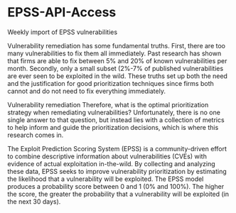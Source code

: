 # EPSS-API-Access

Weekly import of EPSS vulnerabilities


Vulnerability remediation has some fundamental truths. First, there are too many vulnerabilities to fix them all immediately. Past research has shown that firms are able to fix between 5% and 20% of known vulnerabilities per month. Secondly, only a small subset (2%-7% of published vulnerabilities
are ever seen to be exploited in the wild. These truths set up both the need and the justification for good prioritization techniques since firms both cannot and do not need to fix everything immediately.

Vulnerability remediation
Therefore, what is the optimal prioritization strategy when remediating vulnerabilities? Unfortunately, there is no one single answer to that question, but instead lies with a collection of metrics to help inform and guide the prioritization decisions, which is where this research comes in.

The Exploit Prediction Scoring System (EPSS) is a community-driven effort to combine descriptive information about vulnerabilities (CVEs) with evidence of actual exploitation in-the-wild. By collecting and analyzing these data, EPSS seeks to improve vulnerability prioritization by estimating
the likelihood that a vulnerability will be exploited. The EPSS model produces a probability score between 0 and 1 (0% and 100%). The higher the score, the greater the probability that a vulnerability will be exploited (in the next 30 days).
